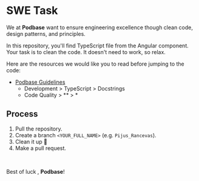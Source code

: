 # SWE Task

We at **Podbase** want to ensure engineering excellence though clean code, design patterns, and principles.

In this repository, you'll find TypeScript file from the Angular component. Your task is to clean the code. It doesn't need to work, so relax. 

Here are the resources we would like you to read before jumping to the code: 
- [Podbase Guidelines](https://app.gitbook.com/invite/6HwtxPhbtswD465xG09n/23EKrLXNefQHQPpFvoLN)
    - Development > TypeScript > Docstrings
    - Code Quality > ** > *

## Process

1. Pull the repository. 
2. Create a branch `<YOUR_FULL_NAME>` (e.g. `Pijus_Rancevas`).
3. Clean it up  🧹 
4. Make a pull request. 

<br> 

Best of luck , 
**Podbase**!